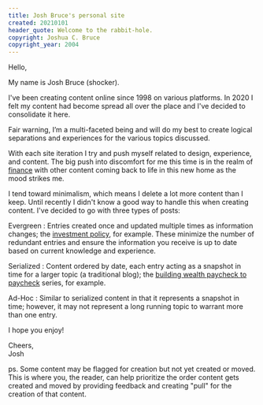 ```yaml
---
title: Josh Bruce's personal site
created: 20210101
header_quote: Welcome to the rabbit-hole.
copyright: Joshua C. Bruce
copyright_year: 2004
---
```


Hello,

My name is Josh Bruce (shocker).

I've been creating content online since 1998 on various platforms. In 2020 I felt my content had become spread all over the place and I've decided to consolidate it here.

Fair warning, I’m a multi-faceted being and will do my best to create logical separations and experiences for the various topics discussed.

With each site iteration I try and push myself related to design, experience, and content. The big push into discomfort for me this time is in the realm of [finance](/finances) with other content coming back to life in this new home as the mood strikes me.

I tend toward minimalism, which means I delete a lot more content than I keep. Until recently I didn't know a good way to handle this when creating content. I've decided to go with three types of posts:

Evergreen
:    Entries created once and updated multiple times as information changes; the [investment policy](/finances/investment-policy), for example. These minimize the number of redundant entries and ensure the information you receive is up to date based on current knowledge and experience.

Serialized
:    Content ordered by date, each entry acting as a snapshot in time for a larger topic (a traditional blog); the [building wealth paycheck to paycheck](/finances/building-wealth-paycheck-to-paycheck) series, for example.

Ad-Hoc
:    Similar to serialized content in that it represents a snapshot in time; however, it may not represent a long running topic to warrant more than one entry.

I hope you enjoy!

Cheers,<br>
Josh

ps. Some content may be flagged for creation but not yet created or moved. This is where you, the reader, can help prioritize the order content gets created and moved by providing feedback and creating "pull" for the creation of that content.
